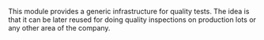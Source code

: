 This module provides a generic infrastructure for quality tests. The
idea is that it can be later reused for doing quality inspections on
production lots or any other area of the company.
